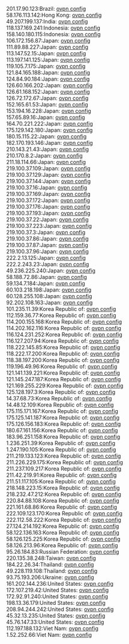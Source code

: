 201.17.90.123:Brazil: [ovpn config](vpn/201_17_90_123.ovpn)  
58.176.113.142:Hong Kong: [ovpn config](vpn/58_176_113_142.ovpn)  
49.207.199.137:India: [ovpn config](vpn/49_207_199_137.ovpn)  
118.137.169.241:Indonesia: [ovpn config](vpn/118_137_169_241.ovpn)  
158.140.180.115:Indonesia: [ovpn config](vpn/158_140_180_115.ovpn)  
106.172.156.87:Japan: [ovpn config](vpn/106_172_156_87.ovpn)  
111.89.88.227:Japan: [ovpn config](vpn/111_89_88_227.ovpn)  
113.147.52.15:Japan: [ovpn config](vpn/113_147_52_15.ovpn)  
113.197.141.125:Japan: [ovpn config](vpn/113_197_141_125.ovpn)  
119.105.7.175:Japan: [ovpn config](vpn/119_105_7_175.ovpn)  
121.84.165.188:Japan: [ovpn config](vpn/121_84_165_188.ovpn)  
124.84.90.184:Japan: [ovpn config](vpn/124_84_90_184.ovpn)  
126.60.166.202:Japan: [ovpn config](vpn/126_60_166_202.ovpn)  
126.61.168.152:Japan: [ovpn config](vpn/126_61_168_152.ovpn)  
126.72.172.67:Japan: [ovpn config](vpn/126_72_172_67.ovpn)  
152.165.61.53:Japan: [ovpn config](vpn/152_165_61_53.ovpn)  
153.194.16.228:Japan: [ovpn config](vpn/153_194_16_228.ovpn)  
157.65.89.16:Japan: [ovpn config](vpn/157_65_89_16.ovpn)  
164.70.221.222:Japan: [ovpn config](vpn/164_70_221_222.ovpn)  
175.129.142.180:Japan: [ovpn config](vpn/175_129_142_180.ovpn)  
180.15.115.22:Japan: [ovpn config](vpn/180_15_115_22.ovpn)  
182.170.193.146:Japan: [ovpn config](vpn/182_170_193_146.ovpn)  
210.143.21.43:Japan: [ovpn config](vpn/210_143_21_43.ovpn)  
210.170.8.2:Japan: [ovpn config](vpn/210_170_8_2.ovpn)  
211.18.114.66:Japan: [ovpn config](vpn/211_18_114_66.ovpn)  
219.100.37.109:Japan: [ovpn config](vpn/219_100_37_109.ovpn)  
219.100.37.129:Japan: [ovpn config](vpn/219_100_37_129.ovpn)  
219.100.37.144:Japan: [ovpn config](vpn/219_100_37_144.ovpn)  
219.100.37.16:Japan: [ovpn config](vpn/219_100_37_16.ovpn)  
219.100.37.169:Japan: [ovpn config](vpn/219_100_37_169.ovpn)  
219.100.37.172:Japan: [ovpn config](vpn/219_100_37_172.ovpn)  
219.100.37.176:Japan: [ovpn config](vpn/219_100_37_176.ovpn)  
219.100.37.193:Japan: [ovpn config](vpn/219_100_37_193.ovpn)  
219.100.37.22:Japan: [ovpn config](vpn/219_100_37_22.ovpn)  
219.100.37.223:Japan: [ovpn config](vpn/219_100_37_223.ovpn)  
219.100.37.3:Japan: [ovpn config](vpn/219_100_37_3.ovpn)  
219.100.37.86:Japan: [ovpn config](vpn/219_100_37_86.ovpn)  
219.100.37.87:Japan: [ovpn config](vpn/219_100_37_87.ovpn)  
219.100.37.96:Japan: [ovpn config](vpn/219_100_37_96.ovpn)  
222.2.13.125:Japan: [ovpn config](vpn/222_2_13_125.ovpn)  
222.2.243.23:Japan: [ovpn config](vpn/222_2_243_23.ovpn)  
49.236.225.240:Japan: [ovpn config](vpn/49_236_225_240.ovpn)  
58.188.72.86:Japan: [ovpn config](vpn/58_188_72_86.ovpn)  
59.134.7.184:Japan: [ovpn config](vpn/59_134_7_184.ovpn)  
60.103.218.198:Japan: [ovpn config](vpn/60_103_218_198.ovpn)  
60.128.255.108:Japan: [ovpn config](vpn/60_128_255_108.ovpn)  
92.202.108.163:Japan: [ovpn config](vpn/92_202_108_163.ovpn)  
101.235.11.39:Korea Republic of: [ovpn config](vpn/101_235_11_39.ovpn)  
112.159.36.77:Korea Republic of: [ovpn config](vpn/112_159_36_77.ovpn)  
114.200.155.168:Korea Republic of: [ovpn config](vpn/114_200_155_168.ovpn)  
114.202.162.116:Korea Republic of: [ovpn config](vpn/114_202_162_116.ovpn)  
116.124.231.252:Korea Republic of: [ovpn config](vpn/116_124_231_252.ovpn)  
116.127.207.94:Korea Republic of: [ovpn config](vpn/116_127_207_94.ovpn)  
118.222.145.85:Korea Republic of: [ovpn config](vpn/118_222_145_85.ovpn)  
118.222.17.200:Korea Republic of: [ovpn config](vpn/118_222_17_200.ovpn)  
118.38.197.200:Korea Republic of: [ovpn config](vpn/118_38_197_200.ovpn)  
119.196.49.96:Korea Republic of: [ovpn config](vpn/119_196_49_96.ovpn)  
121.141.139.221:Korea Republic of: [ovpn config](vpn/121_141_139_221.ovpn)  
121.145.247.187:Korea Republic of: [ovpn config](vpn/121_145_247_187.ovpn)  
121.169.255.229:Korea Republic of: [ovpn config](vpn/121_169_255_229.ovpn)  
125.128.197.3:Korea Republic of: [ovpn config](vpn/125_128_197_3.ovpn)  
14.37.68.73:Korea Republic of: [ovpn config](vpn/14_37_68_73.ovpn)  
14.48.12.109:Korea Republic of: [ovpn config](vpn/14_48_12_109.ovpn)  
175.115.171.167:Korea Republic of: [ovpn config](vpn/175_115_171_167.ovpn)  
175.125.141.187:Korea Republic of: [ovpn config](vpn/175_125_141_187.ovpn)  
175.126.156.183:Korea Republic of: [ovpn config](vpn/175_126_156_183.ovpn)  
180.67.161.156:Korea Republic of: [ovpn config](vpn/180_67_161_156.ovpn)  
183.96.251.158:Korea Republic of: [ovpn config](vpn/183_96_251_158.ovpn)  
1.236.251.39:Korea Republic of: [ovpn config](vpn/1_236_251_39.ovpn)  
1.247.190.105:Korea Republic of: [ovpn config](vpn/1_247_190_105.ovpn)  
211.219.133.123:Korea Republic of: [ovpn config](vpn/211_219_133_123.ovpn)  
211.226.229.175:Korea Republic of: [ovpn config](vpn/211_226_229_175.ovpn)  
211.237.109.217:Korea Republic of: [ovpn config](vpn/211_237_109_217.ovpn)  
211.42.219.91:Korea Republic of: [ovpn config](vpn/211_42_219_91.ovpn)  
211.51.117.105:Korea Republic of: [ovpn config](vpn/211_51_117_105.ovpn)  
218.148.223.15:Korea Republic of: [ovpn config](vpn/218_148_223_15.ovpn)  
218.232.47.212:Korea Republic of: [ovpn config](vpn/218_232_47_212.ovpn)  
220.84.88.108:Korea Republic of: [ovpn config](vpn/220_84_88_108.ovpn)  
221.161.68.86:Korea Republic of: [ovpn config](vpn/221_161_68_86.ovpn)  
222.109.123.170:Korea Republic of: [ovpn config](vpn/222_109_123_170.ovpn)  
222.112.58.222:Korea Republic of: [ovpn config](vpn/222_112_58_222.ovpn)  
27.124.214.192:Korea Republic of: [ovpn config](vpn/27_124_214_192.ovpn)  
58.122.136.163:Korea Republic of: [ovpn config](vpn/58_122_136_163.ovpn)  
58.126.125.225:Korea Republic of: [ovpn config](vpn/58_126_125_225.ovpn)  
58.126.213.96:Korea Republic of: [ovpn config](vpn/58_126_213_96.ovpn)  
95.26.184.83:Russian Federation: [ovpn config](vpn/95_26_184_83.ovpn)  
220.135.38.248:Taiwan: [ovpn config](vpn/220_135_38_248.ovpn)  
184.22.26.34:Thailand: [ovpn config](vpn/184_22_26_34.ovpn)  
49.228.119.108:Thailand: [ovpn config](vpn/49_228_119_108.ovpn)  
93.75.193.206:Ukraine: [ovpn config](vpn/93_75_193_206.ovpn)  
161.202.144.236:United States: [ovpn config](vpn/161_202_144_236.ovpn)  
172.107.219.42:United States: [ovpn config](vpn/172_107_219_42.ovpn)  
172.92.91.240:United States: [ovpn config](vpn/172_92_91_240.ovpn)  
198.13.36.179:United States: [ovpn config](vpn/198_13_36_179.ovpn)  
208.94.244.242:United States: [ovpn config](vpn/208_94_244_242.ovpn)  
45.32.13.235:United States: [ovpn config](vpn/45_32_13_235.ovpn)  
45.76.147.33:United States: [ovpn config](vpn/45_76_147_33.ovpn)  
112.197.188.132:Viet Nam: [ovpn config](vpn/112_197_188_132.ovpn)  
1.52.252.66:Viet Nam: [ovpn config](vpn/1_52_252_66.ovpn)  
